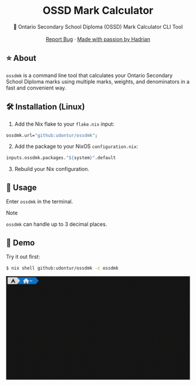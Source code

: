 <br />
<div align="center">
  <h1 align="center">OSSD Mark Calculator</h3>

  <p align="center">
    🧮 Ontario Secondary School Diploma (OSSD) Mark Calculator CLI Tool
    <br />
    <br />
    <a href="https://github.com/udontur/ossdmk/issues/new">Report Bug</a>
    ·
    <a href="https://github.com/udontur">Made with passion by Hadrian</a>
  </p>
</div>

## ⭐ About
```ossdmk``` is a command line tool that calculates your Ontario Secondary School Diploma marks using multiple marks, weights, and denominators in a fast and convenient way.

## 🛠️ Installation (Linux)
1. Add the Nix flake to your ```flake.nix``` input:
```nix
ossdmk.url="github:udontur/ossdmk";
```
2. Add the package to your NixOS ```configuration.nix```:
```nix
inputs.ossdmk.packages."${system}".default
```
3. Rebuild your Nix configuration.
## 🔧 Usage
Enter ```ossdmk``` in the terminal.
> [!NOTE]
> ```ossdmk``` can handle up to 3 decimal places.

## 💾 Demo
Try it out first:
```sh
$ nix shell github:udontur/ossdmk -c ossdmk
```
![](assets/demo.gif)


